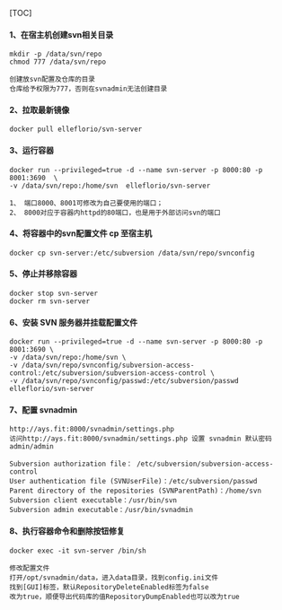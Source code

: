 [TOC]

#### 1、在宿主机创建svn相关目录

```shell
mkdir -p /data/svn/repo
chmod 777 /data/svn/repo

创建放svn配置及仓库的目录
仓库给予权限为777，否则在svnadmin无法创建目录
```

#### 2、拉取最新镜像

```shell
docker pull elleflorio/svn-server
```

#### 3、运行容器

```shell
docker run --privileged=true -d --name svn-server -p 8000:80 -p 8001:3690  \
-v /data/svn/repo:/home/svn  elleflorio/svn-server 
 
1、 端口8000、8001可修改为自己要使用的端口；
2、 8000对应于容器内httpd的80端口，也是用于外部访问svn的端口
```
#### 4、将容器中的svn配置文件 cp 至宿主机

```shell
docker cp svn-server:/etc/subversion /data/svn/repo/svnconfig
```
#### 5、停止并移除容器

```shell
docker stop svn-server
docker rm svn-server
```
#### 6、安装 SVN 服务器并挂载配置文件

```shell
docker run --privileged=true -d --name svn-server -p 8000:80 -p 8001:3690 \
-v /data/svn/repo:/home/svn \
-v /data/svn/repo/svnconfig/subversion-access-control:/etc/subversion/subversion-access-control \
-v /data/svn/repo/svnconfig/passwd:/etc/subversion/passwd  elleflorio/svn-server
```
#### 7、配置 svnadmin

```shell
http://ays.fit:8000/svnadmin/settings.php
访问http://ays.fit:8000/svnadmin/settings.php 设置 svnadmin 默认密码admin/admin

Subversion authorization file： /etc/subversion/subversion-access-control
User authentication file (SVNUserFile)：/etc/subversion/passwd
Parent directory of the repositories (SVNParentPath)：/home/svn
Subversion client executable：/usr/bin/svn
Subversion admin executable：/usr/bin/svnadmin
```
#### 8、执行容器命令和删除按钮修复

```shell
docker exec -it svn-server /bin/sh

修改配置文件
打开/opt/svnadmin/data，进入data目录，找到config.ini文件
找到[GUI]标签，默认RepositoryDeleteEnabled标签为false
改为true，顺便导出代码库的值RepositoryDumpEnabled也可以改为true
```
